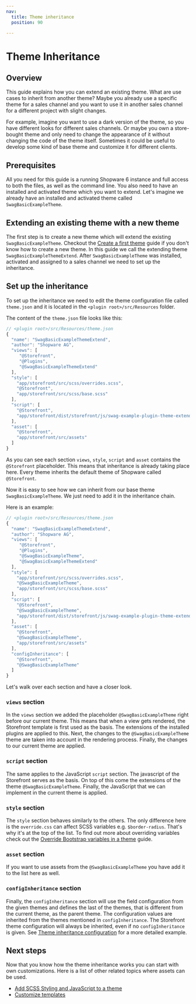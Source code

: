 ```yaml
---
nav:
  title: Theme inheritance
  position: 90

---
```


# Theme Inheritance

## Overview

This guide explains how you can extend an existing theme. What are use cases to inherit from another theme? Maybe you already use a specific theme for a sales channel and you want to use it in another sales channel for a different project with slight changes.

For example, imagine you want to use a dark version of the theme, so you have different looks for different sales channels. Or maybe you own a store-bought theme and only need to change the appearance of it without changing the code of the theme itself. Sometimes it could be useful to develop some kind of base theme and customize it for different clients.

## Prerequisites

All you need for this guide is a running Shopware 6 instance and full access to both the files, as well as the command line. You also need to have an installed and activated theme which you want to extend. Let's imagine we already have an installed and activated theme called `SwagBasicExampleTheme`.

## Extending an existing theme with a new theme

The first step is to create a new theme which will extend the existing `SwagBasicExampleTheme`. Checkout the [Create a first theme](create-a-theme) guide if you don't know how to create a new theme. In this guide we call the extending theme `SwagBasicExampleThemeExtend`. After `SwagBasicExampleTheme` was installed, activated and assigned to a sales channel we need to set up the inheritance.

## Set up the inheritance

To set up the inheritance we need to edit the theme configuration file called `theme.json` and it is located in the `<plugin root>/src/Resources` folder.

The content of the `theme.json` file looks like this:

```javascript
// <plugin root>/src/Resources/theme.json
{
  "name": "SwagBasicExampleThemeExtend",
  "author": "Shopware AG",
  "views": [
     "@Storefront",
     "@Plugins",
     "@SwagBasicExampleThemeExtend"
  ],
  "style": [
    "app/storefront/src/scss/overrides.scss",
    "@Storefront",
    "app/storefront/src/scss/base.scss"
  ],
  "script": [
    "@Storefront",
    "app/storefront/dist/storefront/js/swag-example-plugin-theme-extended/swag-example-plugin-theme-extended.js"
  ],
  "asset": [
    "@Storefront",
    "app/storefront/src/assets"
  ]
}
```

As you can see each section `views`, `style`, `script` and `asset` contains the `@Storefront` placeholder. This means that inheritance is already taking place here. Every theme inherits the default theme of Shopware called `@Storefront`.

Now it is easy to see how we can inherit from our base theme `SwagBasicExampleTheme`. We just need to add it in the inheritance chain.

Here is an example:

```javascript
// <plugin root>/src/Resources/theme.json
{
  "name": "SwagBasicExampleThemeExtend",
  "author": "Shopware AG",
  "views": [
     "@Storefront",
     "@Plugins",
     "@SwagBasicExampleTheme",
     "@SwagBasicExampleThemeExtend"
  ],
  "style": [
    "app/storefront/src/scss/overrides.scss",
    "@SwagBasicExampleTheme",
    "app/storefront/src/scss/base.scss"
  ],
  "script": [
    "@Storefront",
    "@SwagBasicExampleTheme",
    "app/storefront/dist/storefront/js/swag-example-plugin-theme-extended/swag-example-plugin-theme-extended.js"
  ],
  "asset": [
    "@Storefront",
    "@SwagBasicExampleTheme",
    "app/storefront/src/assets"
  ],
  "configInheritance": [
    "@Storefront",
    "@SwagBasicExampleTheme"
  ]
}
```

Let's walk over each section and have a closer look.

### `views` section

In the `views` section we added the placeholder `@SwagBasicExampleTheme` right before our current theme. This means that when a view gets rendered, the Storefront template is first used as the basis. The extensions of the installed plugins are applied to this. Next, the changes to the `@SwagBasicExampleTheme` theme are taken into account in the rendering process. Finally, the changes to our current theme are applied.

### `script` section

The same applies to the JavaScript `script` section. The javascript of the Storefront serves as the basis. On top of this come the extensions of the theme `@SwagBasicExampleTheme`. Finally, the JavaScript that we can implement in the current theme is applied.

### `style` section

The `style` section behaves similarly to the others. The only difference here is the `override.css` can affect SCSS variables e.g. `$border-radius`. That's why it's at the top of the list. To find out more about overriding variables check out the [Override Bootstrap variables in a theme](override-bootstrap-variables-in-a-theme) guide.

### `asset` section

If you want to use assets from the `@SwagBasicExampleTheme` you have add it to the list here as well.

### `configInheritance` section

Finally, the `configInheritance` section will use the field configuration from the given themes and defines the last of the themes, that is different from the current theme, as the parent theme. The configuration values are inherited from the themes mentioned in `configInheritance`. The Storefront theme configuration will always be inherited, even if no `configInheritance` is given. See [Theme inheritance configuration](theme-inheritance-configuration) for a more detailed example.

## Next steps

Now that you know how the theme inheritance works you can start with own customizations. Here is a list of other related topics where assets can be used.

* [Add SCSS Styling and JavaScript to a theme](add-css-js-to-theme)
* [Customize templates](../plugins/storefront/customize-templates)
